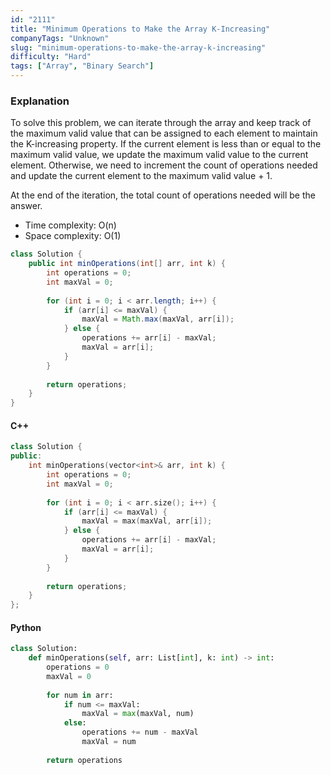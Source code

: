 ```yaml
---
id: "2111"
title: "Minimum Operations to Make the Array K-Increasing"
companyTags: "Unknown"
slug: "minimum-operations-to-make-the-array-k-increasing"
difficulty: "Hard"
tags: ["Array", "Binary Search"]
---
```


### Explanation
To solve this problem, we can iterate through the array and keep track of the maximum valid value that can be assigned to each element to maintain the K-increasing property. If the current element is less than or equal to the maximum valid value, we update the maximum valid value to the current element. Otherwise, we need to increment the count of operations needed and update the current element to the maximum valid value + 1.

At the end of the iteration, the total count of operations needed will be the answer.

- Time complexity: O(n)
- Space complexity: O(1)

```java
class Solution {
    public int minOperations(int[] arr, int k) {
        int operations = 0;
        int maxVal = 0;
        
        for (int i = 0; i < arr.length; i++) {
            if (arr[i] <= maxVal) {
                maxVal = Math.max(maxVal, arr[i]);
            } else {
                operations += arr[i] - maxVal;
                maxVal = arr[i];
            }
        }
        
        return operations;
    }
}
```

#### C++
```cpp
class Solution {
public:
    int minOperations(vector<int>& arr, int k) {
        int operations = 0;
        int maxVal = 0;
        
        for (int i = 0; i < arr.size(); i++) {
            if (arr[i] <= maxVal) {
                maxVal = max(maxVal, arr[i]);
            } else {
                operations += arr[i] - maxVal;
                maxVal = arr[i];
            }
        }
        
        return operations;
    }
};
```

#### Python
```python
class Solution:
    def minOperations(self, arr: List[int], k: int) -> int:
        operations = 0
        maxVal = 0
        
        for num in arr:
            if num <= maxVal:
                maxVal = max(maxVal, num)
            else:
                operations += num - maxVal
                maxVal = num
        
        return operations
```